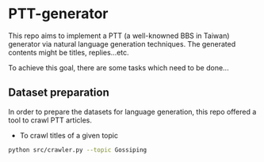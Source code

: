 # PTT-generator

This repo aims to implement a PTT (a well-knowned BBS in Taiwan) generator via natural language generation techniques. The generated contents might be titles, replies...etc.

To achieve this goal, there are some tasks which need to be done...

## Dataset preparation
In order to prepare the datasets for language generation, this repo offered a tool to crawl PTT articles.

- To crawl titles of a given topic

```bash
python src/crawler.py --topic Gossiping
```
  